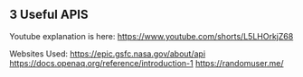 ## 3 Useful APIS

Youtube explanation is here: https://www.youtube.com/shorts/L5LHOrkjZ68

Websites Used: 
https://epic.gsfc.nasa.gov/about/api
https://docs.openaq.org/reference/introduction-1
https://randomuser.me/


